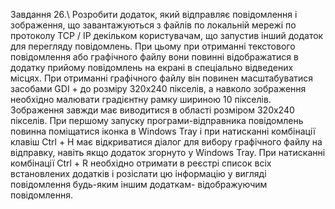 Завдання 26.\ 
Розробити додаток, який відправляє повідомлення і зображення, що завантажуються з файлів по локальній мережі по протоколу TCP / IP декільком користувачам, що запустив інший додаток для перегляду повідомлень. При цьому при отриманні текстового повідомлення або графічного файлу вони повинні відображатися в додатку прийому повідомлень на екрані в спеціально відведених місцях. При отриманні графічного файлу він повинен масштабуватися засобами GDI + до розміру 320х240 пікселів, а навколо зображення необхідно малювати градієнтну рамку шириною 10 пікселів. Зображення завжди має виводитися в області розміром 320х240 пікселів. При першому запуску програми-відправника повідомлень повинна поміщатися іконка в Windows Tray і при натисканні комбінації клавіш Ctrl + H має відкриватися діалог для вибору графічного файлу на відправку, навіть якщо додаток згорнуто у Windows Tray. При натисканні комбінації Ctrl + R необхідно отримати в реєстрі список всіх встановлених додатків і розіслати цю інформацію у вигляді повідомлення будь-яким іншим додаткам-
відображуючим повідомлення.
